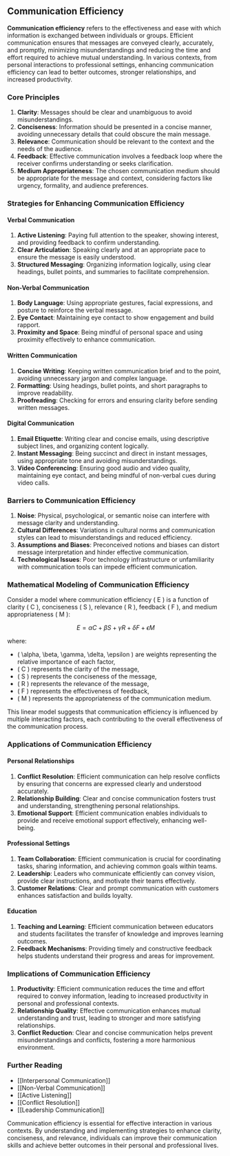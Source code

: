 ## Communication Efficiency

**Communication efficiency** refers to the effectiveness and ease with which information is exchanged between individuals or groups. Efficient communication ensures that messages are conveyed clearly, accurately, and promptly, minimizing misunderstandings and reducing the time and effort required to achieve mutual understanding. In various contexts, from personal interactions to professional settings, enhancing communication efficiency can lead to better outcomes, stronger relationships, and increased productivity.

### Core Principles

1. **Clarity**: Messages should be clear and unambiguous to avoid misunderstandings.
2. **Conciseness**: Information should be presented in a concise manner, avoiding unnecessary details that could obscure the main message.
3. **Relevance**: Communication should be relevant to the context and the needs of the audience.
4. **Feedback**: Effective communication involves a feedback loop where the receiver confirms understanding or seeks clarification.
5. **Medium Appropriateness**: The chosen communication medium should be appropriate for the message and context, considering factors like urgency, formality, and audience preferences.

### Strategies for Enhancing Communication Efficiency

#### Verbal Communication

1. **Active Listening**: Paying full attention to the speaker, showing interest, and providing feedback to confirm understanding.
2. **Clear Articulation**: Speaking clearly and at an appropriate pace to ensure the message is easily understood.
3. **Structured Messaging**: Organizing information logically, using clear headings, bullet points, and summaries to facilitate comprehension.

#### Non-Verbal Communication

1. **Body Language**: Using appropriate gestures, facial expressions, and posture to reinforce the verbal message.
2. **Eye Contact**: Maintaining eye contact to show engagement and build rapport.
3. **Proximity and Space**: Being mindful of personal space and using proximity effectively to enhance communication.

#### Written Communication

1. **Concise Writing**: Keeping written communication brief and to the point, avoiding unnecessary jargon and complex language.
2. **Formatting**: Using headings, bullet points, and short paragraphs to improve readability.
3. **Proofreading**: Checking for errors and ensuring clarity before sending written messages.

#### Digital Communication

1. **Email Etiquette**: Writing clear and concise emails, using descriptive subject lines, and organizing content logically.
2. **Instant Messaging**: Being succinct and direct in instant messages, using appropriate tone and avoiding misunderstandings.
3. **Video Conferencing**: Ensuring good audio and video quality, maintaining eye contact, and being mindful of non-verbal cues during video calls.

### Barriers to Communication Efficiency

1. **Noise**: Physical, psychological, or semantic noise can interfere with message clarity and understanding.
2. **Cultural Differences**: Variations in cultural norms and communication styles can lead to misunderstandings and reduced efficiency.
3. **Assumptions and Biases**: Preconceived notions and biases can distort message interpretation and hinder effective communication.
4. **Technological Issues**: Poor technology infrastructure or unfamiliarity with communication tools can impede efficient communication.

### Mathematical Modeling of Communication Efficiency

Consider a model where communication efficiency \( E \) is a function of clarity \( C \), conciseness \( S \), relevance \( R \), feedback \( F \), and medium appropriateness \( M \):

$$
E = \alpha C + \beta S + \gamma R + \delta F + \epsilon M
$$

where:
- \( \alpha, \beta, \gamma, \delta, \epsilon \) are weights representing the relative importance of each factor,
- \( C \) represents the clarity of the message,
- \( S \) represents the conciseness of the message,
- \( R \) represents the relevance of the message,
- \( F \) represents the effectiveness of feedback,
- \( M \) represents the appropriateness of the communication medium.

This linear model suggests that communication efficiency is influenced by multiple interacting factors, each contributing to the overall effectiveness of the communication process.

### Applications of Communication Efficiency

#### Personal Relationships

1. **Conflict Resolution**: Efficient communication can help resolve conflicts by ensuring that concerns are expressed clearly and understood accurately.
2. **Relationship Building**: Clear and concise communication fosters trust and understanding, strengthening personal relationships.
3. **Emotional Support**: Efficient communication enables individuals to provide and receive emotional support effectively, enhancing well-being.

#### Professional Settings

1. **Team Collaboration**: Efficient communication is crucial for coordinating tasks, sharing information, and achieving common goals within teams.
2. **Leadership**: Leaders who communicate efficiently can convey vision, provide clear instructions, and motivate their teams effectively.
3. **Customer Relations**: Clear and prompt communication with customers enhances satisfaction and builds loyalty.

#### Education

1. **Teaching and Learning**: Efficient communication between educators and students facilitates the transfer of knowledge and improves learning outcomes.
2. **Feedback Mechanisms**: Providing timely and constructive feedback helps students understand their progress and areas for improvement.

### Implications of Communication Efficiency

1. **Productivity**: Efficient communication reduces the time and effort required to convey information, leading to increased productivity in personal and professional contexts.
2. **Relationship Quality**: Effective communication enhances mutual understanding and trust, leading to stronger and more satisfying relationships.
3. **Conflict Reduction**: Clear and concise communication helps prevent misunderstandings and conflicts, fostering a more harmonious environment.

### Further Reading

- [[Interpersonal Communication]]
- [[Non-Verbal Communication]]
- [[Active Listening]]
- [[Conflict Resolution]]
- [[Leadership Communication]]

Communication efficiency is essential for effective interaction in various contexts. By understanding and implementing strategies to enhance clarity, conciseness, and relevance, individuals can improve their communication skills and achieve better outcomes in their personal and professional lives.